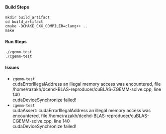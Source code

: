 #### Build Steps
```
mkdir build_artifact
cd build_artifact
cmake -DCMAKE_CXX_COMPILER=clang++ ..
make
```
#### Run Steps
```
./zgemm-test 
./cgemm-test 
```

#### Issues

+ `zgemm-test` <br/> cudaErrorIllegalAddress an illegal memory access was encountered, file /home/razakh/dcehd-BLAS-reproducer/cuBLAS-ZGEMM-solve.cpp, line 140  <br/>
cudaDeviceSynchronize failed!
+ `cgemm-test`  <br/> cudaAssert: cudaErrorIllegalAddress an illegal memory access was encountered, file /home/razakh/dcehd-BLAS-reproducer/cuBLAS-CGEMM-solve.cpp, line 140  <br/>
cudaDeviceSynchronize failed!

